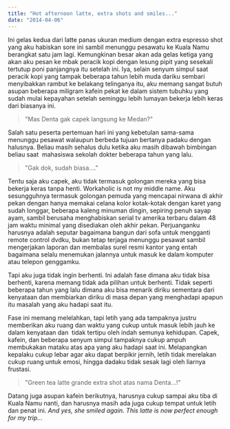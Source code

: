 ```yaml
---
title: "Hot afternoon latte, extra shots and smiles..."
date: "2014-04-06"
---
```


Ini gelas kedua dari latte panas ukuran medium dengan extra espresso shot yang aku habiskan sore ini sambil menunggu pesawatu ke Kuala Namu berangkat satu jam lagi. Kemungkinan besar akan ada gelas ketiga yang akan aku pesan ke mbak peracik kopi dengan lesung pipit yang sesekali tertutup poni panjangnya itu setelah ini. Iya, selain senyum simpul saat peracik kopi yang tampak beberapa tahun lebih muda dariku sembari menyibakkan rambut ke belakang telinganya itu, aku memang sangat butuh asupan beberapa miligram kafein pekat ke dalam sistem tubuhku yang sudah mulai kepayahan setelah seminggu lebih lumayan bekerja lebih keras dari biasanya ini.

> "Mas Denta gak capek langsung ke Medan?"

Salah satu peserta pertemuan hari ini yang kebetulan sama-sama menunggu pesawat walaupun berbeda tujuan bertanya padaku dengan halusnya. Beliau masih sehalus dulu ketika aku masih dibawah bimbingan beliau saat  mahasiswa sekolah dokter beberapa tahun yang lalu.

> "Gak dok, sudah biasa...."

Tentu saja aku capek, aku tidak termasuk golongan mereka yang bisa bekerja keras tanpa henti. Workaholic is not my middle name. Aku sesungguhnya termasuk golongan pemuda yang mencapai nirwana di akhir pekan dengan hanya memakai celana kolor kotak-kotak dengan karet yang sudah longgar, beberapa kaleng minuman dingin, sepiring penuh sayap ayam, sambil berusaha menghabiskan serial tv amerika terbaru dalam 48 jam waktu minimal yang disediakan oleh akhir pekan. Perjuanganku harusnya adalah seputar bagaimana bangun dari sofa untuk mengganti remote control dvdku, bukan tetap terjaga menunggu pesawat sambil mengerjakan laporan dan membalas surel resmi kantor yang entah bagaimana selalu menemukan jalannya untuk masuk ke dalam komputer atau telepon genggamku.

Tapi aku juga tidak ingin berhenti. Ini adalah fase dimana aku tidak bisa berhenti, karena memang tidak ada pilihan untuk berhenti. Tidak seperti beberapa tahun yang lalu dimana aku bisa menarik diriku sementara dari kenyataan dan membiarkan diriku di masa depan yang menghadapi apapun itu masalah yang aku hadapi saat itu.

Fase ini memang melelahkan, tapi letih yang ada tampaknya justru memberikan aku ruang dan waktu yang cukup untuk masuk lebih jauh ke dalam kenyataan dan  tidak tertipu oleh indah semunya kehidupan. Capek, kafein, dan beberapa senyum simpul tampaknya cukup ampuh membukakan mataku atas apa yang aku hadapi saat ini. Melapangkan kepalaku cukup lebar agar aku dapat berpikir jernih, letih tidak merelakan cukup ruang untuk emosi, hingga dadaku tidak sesak lagi oleh liarnya frustasi.

> "Green tea latte grande extra shot atas nama Denta...!"

Datang juga asupan kafein berikutnya, harusnya cukup sampai aku tiba di Kuala Namu nanti, dan harusnya masih ada juga cukup tempat untuk letih dan penat ini. _And yes, she smiled again. This latte is now perfect enough for my trip..._
